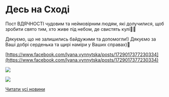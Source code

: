 # Десь на Сході

Пост ВДЯЧНОСТІ чудовим та неймовірним людям, які долучилися, щоб зробити свято тим, хто живе під небом, де свистять кулі💙💛

Дякуємо, що не залишились байдужими та допомогли!)
Дякуємо за Ваші добрі серденька та щирі наміри у Ваших справах)🤗

[https://www.facebook.com/lyana.vynnytska/posts/1729017377230334](https://www.facebook.com/lyana.vynnytska/posts/1729017377230334)


![](/images/blog/десь-на-сході/des-na-sxodi1.jpg)



![](/images/blog/десь-на-сході/des-na-sxodi.jpg)


[Читати усі новини](/news)

